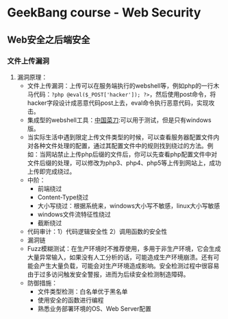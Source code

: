 # GeekBang course - Web Security

## Web安全之后端安全

### 文件上传漏洞

1. 漏洞原理：
   - 文件上传漏洞：上传可以在服务端执行的webshell等，例如php的一行木马代码：`?php @eval($_POST['hacker']); ?>`，然后使用post命令，将hacker字段设计成恶意代码post上去，eval命令执行恶意代码，实现攻击。
   - 集成型的webshell工具：[中国菜刀](https://github.com/raddyfiy/caidao-official-version):可以用于测试，但是只有windows版。
   - 当实际生活中遇到限定上传文件类型的时候，可以查看服务器配置文件内对各种文件处理的配置，通过其配置文件中的规则找到绕过的方法。例如：当网站禁止上传php后缀的文件后，你可以先查看php配置文件中对文件后缀的处理，可以修改为php3、php4、php5等上传到网站上，成功上传即完成绕过。
   - 中阶：
     - 前端绕过
     - Content-Type绕过
     - 大小写绕过：根据系统来，windows大小写不敏感，linux大小写敏感
     - windows文件流特征性绕过
     - 截断绕过
   - 代码审计：1）代码逻辑安全性 2）调用函数的安全性
   - 漏洞链
   - Fuzz模糊测试：在生产环境时不推荐使用，多用于非生产环境，它会生成大量异常输入，如果没有人工分析的话，可能造成生产环境崩溃。还有可能会产生大量负载，可能会对生产环境造成影响。安全检测过程中很容易由于过多访问触发安全警报，进而为后续安全检测制造障碍。
   - 防御措施：
     - 文件类型检测：白名单优于黑名单
     - 使用安全的函数进行编程
     - 熟悉业务部署环境的OS、Web Server配置

